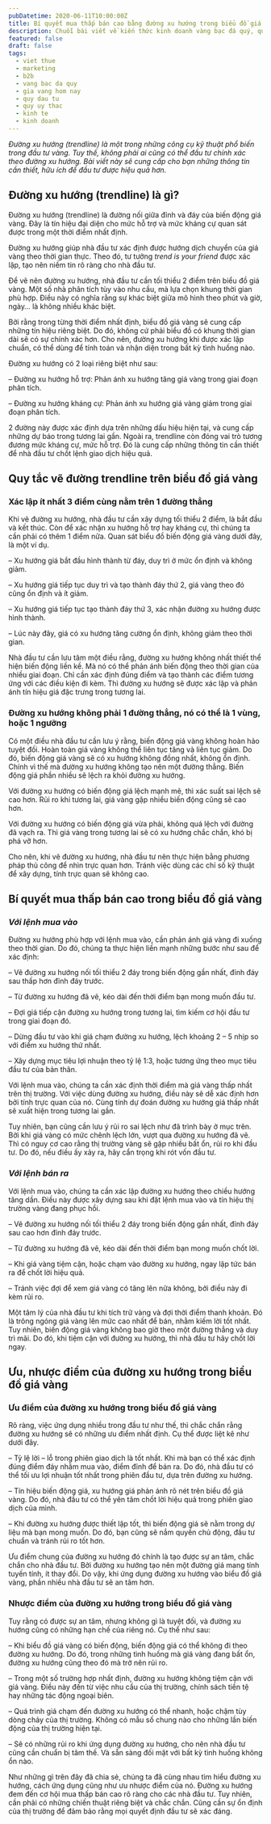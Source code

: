 ```yaml
---
pubDatetime: 2020-06-11T10:00:00Z
title: Bí quyết mua thấp bán cao bằng đường xu hướng trong biểu đồ giá vàng
description: Chuỗi bài viết về kiến thức kinh doanh vàng bạc đá quý, quỹ ủy thác đầu tư do nhavantuonglai chia sẻ sẽ cung cấp những kiến thức hữu ích, giúp các nhà đầu tư biết nên bắt đầu thế nào để khởi nghiệp hiệu quả.
featured: false
draft: false
tags:
  - viet thue
  - marketing
  - b2b
  - vang bac da quy
  - gia vang hom nay
  - quy dau tu
  - quy uy thac
  - kinh te
  - kinh doanh
---
```


_Đường xu hướng (trendline) là một trong những công cụ kỹ thuật phổ biến trong đầu tư vàng. Tuy thế, không phải ai cũng có thể đầu tư chính xác theo đường xu hướng. Bài viết này sẽ cung cấp cho bạn những thông tin cần thiết, hữu ích để đầu tư được hiệu quả hơn._

## Đường xu hướng (trendline) là gì?

Đường xu hướng (trendline) là đường nối giữa đỉnh và đáy của biến động giá vàng. Đây là tín hiệu đại diện cho mức hỗ trợ và mức kháng cự quan sát được trong một thời điểm nhất định.

Đường xu hướng giúp nhà đầu tư xác định được hướng dịch chuyển của giá vàng theo thời gian thực. Theo đó, tư tưởng _trend is your friend_ được xác lập, tạo nên niềm tin rõ ràng cho nhà đầu tư.

Để vẽ nên đường xu hướng, nhà đầu tư cần tối thiểu 2 điểm trên biểu đồ giá vàng. Một số nhà phân tích tùy vào nhu cầu, mà lựa chọn khung thời gian phù hợp. Điều này có nghĩa rằng sự khác biệt giữa mô hình theo phút và giờ, ngày… là không nhiều khác biệt.

Bởi rằng trong từng thời điểm nhất định, biểu đồ giá vàng sẽ cung cấp những tín hiệu riêng biệt. Do đó, không cứ phải biểu đồ có khung thời gian dài sẽ có sự chính xác hơn. Cho nên, đường xu hướng khi được xác lập chuẩn, có thể dùng để tính toán và nhận diện trong bất kỳ tình huống nào.

Đường xu hướng có 2 loại riêng biệt như sau:

– Đường xu hướng hỗ trợ: Phản ánh xu hướng tăng giá vàng trong giai đoạn phân tích.

– Đường xu hướng kháng cự: Phản ánh xu hướng giá vàng giảm trong giai đoạn phân tích.

2 đường này được xác định dựa trên những dấu hiệu hiện tại, và cung cấp những dự báo trong tương lai gần. Ngoài ra, trendline còn đóng vai trò tương đương mức kháng cự, mức hỗ trợ. Đó là cung cấp những thông tin cần thiết để nhà đầu tư chốt lệnh giao dịch hiệu quả.

## Quy tắc vẽ đường trendline trên biểu đồ giá vàng

### Xác lập ít nhất 3 điểm cùng nằm trên 1 đường thẳng

Khi vẽ đường xu hướng, nhà đầu tư cần xây dựng tối thiểu 2 điểm, là bắt đầu và kết thúc. Còn để xác nhận xu hướng hỗ trợ hay kháng cự, thì chúng ta cần phải có thêm 1 điểm nữa. Quan sát biểu đồ biến động giá vàng dưới đây, là một ví dụ.

– Xu hướng giá bắt đầu hình thành từ đáy, duy trì ở mức ổn định và không giảm.

– Xu hướng giá tiếp tục duy trì và tạo thành đáy thứ 2, giá vàng theo đó cũng ổn định và ít giảm.

– Xu hướng giá tiếp tục tạo thành đáy thứ 3, xác nhận đường xu hướng được hình thành.

– Lúc này đây, giá có xu hướng tăng cường ổn định, không giảm theo thời gian.

Nhà đầu tư cần lưu tâm một điều rằng, đường xu hướng không nhất thiết thể hiện biến động liền kề. Mà nó có thể phản ánh biến động theo thời gian của nhiều giai đoạn. Chỉ cần xác định đúng điểm và tạo thành các điểm tương ứng với các điều kiện đi kèm. Thì đường xu hướng sẽ được xác lập và phản ánh tín hiệu giá đặc trưng trong tương lai.

### Đường xu hướng không phải 1 đường thẳng, nó có thể là 1 vùng, hoặc 1 ngưỡng

Có một điều nhà đầu tư cần lưu ý rằng, biến động giá vàng không hoàn hảo tuyệt đối. Hoàn toàn giá vàng không thể liên tục tăng và liên tục giảm. Do đó, biến động giá vàng sẽ có xu hướng không đồng nhất, không ổn định. Chính vì thế mà đường xu hướng không tạo nên một đường thẳng. Biến động giá phần nhiều sẽ lệch ra khỏi đường xu hướng.

Với đường xu hướng có biến động giá lệch mạnh mẽ, thì xác suất sai lệch sẽ cao hơn. Rủi ro khi tương lai, giá vàng gặp nhiều biến động cũng sẽ cao hơn.

Với đường xu hướng có biến động giá vừa phải, không quá lệch với đường đã vạch ra. Thì giá vàng trong tương lai sẽ có xu hướng chắc chắn, khó bị phá vỡ hơn.

Cho nên, khi vẽ đường xu hướng, nhà đầu tư nên thực hiện bằng phương pháp thủ công để nhìn trực quan hơn. Tránh việc dùng các chỉ số kỹ thuật để xây dựng, tính trực quan sẽ không cao.

## Bí quyết mua thấp bán cao trong biểu đồ giá vàng

### _Với lệnh mua vào_

Đường xu hướng phù hợp với lệnh mua vào, cần phản ánh giá vàng đi xuống theo thời gian. Do đó, chúng ta thực hiện liền mạnh những bước như sau để xác định:

– Vẽ đường xu hướng nối tối thiểu 2 đáy trong biến động gần nhất, đỉnh đáy sau thấp hơn đỉnh đáy trước.

– Từ đường xu hướng đã vẽ, kéo dài đến thời điểm bạn mong muốn đầu tư.

– Đợi giá tiếp cận đường xu hướng trong tương lai, tìm kiếm cơ hội đầu tư trong giai đoạn đó.

– Dừng đầu tư vào khi giá chạm đường xu hướng, lệch khoảng 2 – 5 nhịp so với điểm xu hướng thứ nhất.

– Xây dựng mục tiêu lợi nhuận theo tỷ lệ 1:3, hoặc tương ứng theo mục tiêu đầu tư của bản thân.

Với lệnh mua vào, chúng ta cần xác định thời điểm mà giá vàng thấp nhất trên thị trường. Với việc dùng đường xu hướng, điều này sẽ dễ xác định hơn bởi tính trực quan của nó. Cùng tính dự đoán đường xu hướng giá thấp nhất sẽ xuất hiện trong tương lai gần.

Tuy nhiên, bạn cũng cần lưu ý rủi ro sai lệch như đã trình bày ở mục trên. Bởi khi giá vàng có mức chênh lệch lớn, vượt qua đường xu hướng đã vẽ. Thì có nguy cơ cao rằng thị trường vàng sẽ gặp nhiều bất ổn, rủi ro khi đầu tư. Do đó, nếu điều ấy xảy ra, hãy cẩn trọng khi rót vốn đầu tư.

### _Với lệnh bán ra_

Với lệnh mua vào, chúng ta cần xác lập đường xu hướng theo chiều hướng tăng dần. Điều này được xây dựng sau khi đặt lệnh mua vào và tín hiệu thị trường vàng đang phục hồi.

– Vẽ đường xu hướng nối tối thiểu 2 đáy trong biến động gần nhất, đỉnh đáy sau cao hơn đỉnh đáy trước.

– Từ đường xu hướng đã vẽ, kéo dài đến thời điểm bạn mong muốn chốt lời.

– Khi giá vàng tiệm cận, hoặc chạm vào đường xu hướng, ngay lập tức bán ra để chốt lời hiệu quả.

– Tránh việc đợi để xem giá vàng có tăng lên nữa không, bởi điều này đi kèm rủi ro.

Một tâm lý của nhà đầu tư khi tích trữ vàng và đợi thời điểm thanh khoản. Đó là trông ngóng giá vàng lên mức cao nhất để bán, nhằm kiếm lời tốt nhất. Tuy nhiên, biến động giá vàng không bao giờ theo một đường thẳng và duy trì mãi. Do đó, khi tiệm cận với đường xu hướng, thì nhà đầu tư hãy chốt lời ngay.

## Ưu, nhược điểm của đường xu hướng trong biểu đồ giá vàng

### Ưu điểm của đường xu hướng trong biểu đồ giá vàng

Rõ ràng, việc ứng dụng nhiều trong đầu tư như thế, thì chắc chắn rằng đường xu hướng sẽ có những ưu điểm nhất định. Cụ thể được liệt kê như dưới đây.

– Tỷ lệ lời – lỗ trong phiên giao dịch là tốt nhất. Khi mà bạn có thể xác định đúng điểm đáy nhằm mua vào, điểm đỉnh để bán ra. Do đó, nhà đầu tư có thể tối ưu lợi nhuận tốt nhất trong phiên đầu tư, dựa trên đường xu hướng.

– Tín hiệu biến động giá, xu hướng giá phản ánh rõ nét trên biểu đồ giá vàng. Do đó, nhà đầu tư có thể yên tâm chốt lời hiệu quả trong phiên giao dịch của mình.

– Khi đường xu hướng được thiết lập tốt, thì biến động giá sẽ nằm trong dự liệu mà bạn mong muốn. Do đó, bạn cũng sẽ nắm quyền chủ động, đầu tư chuẩn và tránh rủi ro tốt hơn.

Ưu điểm chung của đường xu hướng đó chính là tạo được sự an tâm, chắc chắn cho nhà đầu tư. Bởi đường xu hướng tạo nên một đường giá mang tính tuyến tính, ít thay đổi. Do vậy, khi ứng dụng đường xu hướng vào biểu đồ giá vàng, phần nhiều nhà đầu tư sẽ an tâm hơn.

### Nhược điểm của đường xu hướng trong biểu đồ giá vàng

Tuy rằng có được sự an tâm, nhưng không gì là tuyệt đối, và đường xu hướng cũng có những hạn chế của riêng nó. Cụ thể như sau:

– Khi biểu đồ giá vàng có biến động, biến động giá có thể không đi theo đường xu hướng. Do đó, trong những tình huống mà giá vàng đang bất ổn, đường xu hướng cũng theo đó mà trở nên rủi ro.

– Trong một số trường hợp nhất định, đường xu hướng không tiệm cận với giá vàng. Điều này đến từ việc nhu cầu của thị trường, chính sách tiền tệ hay những tác động ngoại biên.

– Quá trình giá chạm đến đường xu hướng có thể nhanh, hoặc chậm tùy dòng chảy của thị trường. Không có mẫu số chung nào cho những lần biến động của thị trường hiện tại.

– Sẽ có những rủi ro khi ứng dụng đường xu hướng, cho nên nhà đầu tư cũng cần chuẩn bị tâm thế. Và sẵn sàng đối mặt với bất kỳ tình huống không ổn nào.

Như những gì trên đây đã chia sẻ, chúng ta đã cùng nhau tìm hiểu đường xu hướng, cách ứng dụng cũng như ưu nhược điểm của nó. Đường xu hướng đem đến cơ hội mua thấp bán cao rõ ràng cho các nhà đầu tư. Tuy nhiên, cần phải có những chiến thuật riêng biệt và chắc chắn. Cũng cần sự ổn định của thị trường để đảm bảo rằng mọi quyết định đầu tư sẽ xác đáng.
